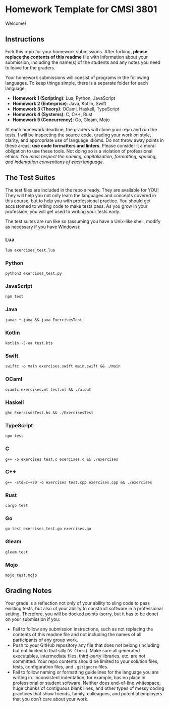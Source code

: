 # Homework Template for CMSI 3801

Welcome!

## Instructions

Fork this repo for your homework submissions. After forking, **please replace the contents of this readme** file with information about your submission, including the name(s) of the students and any notes you need to leave for the graders.

Your homework submissions will consist of programs in the following languages. To keep things simple, there is a separate folder for each language.

- **Homework 1 (Scripting)**: Lua, Python, JavaScript
- **Homework 2 (Enterprise)**: Java, Kotlin, Swift
- **Homework 3 (Theory)**: OCaml, Haskell, TypeScript
- **Homework 4 (Systems)**: C, C++, Rust
- **Homework 5 (Concurrency)**: Go, Gleam, Mojo

At each homework deadline, the graders will clone your repo and run the tests. I will be inspecting the source code, grading your work on style, clarity, and appropriate use of language idioms. Do not throw away points in these areas: **use code formatters and linters**. Please consider it a moral obligation to use these tools. Not doing so is a violation of professional ethics. _You must respect the naming, capitalization, formatting, spacing, and indentation conventions of each language_.

## The Test Suites

The test files are included in the repo already. They are available for YOU! They will help you not only learn the languages and concepts covered in this course, but to help you with professional practice. You should get accustomed to writing code to make tests pass. As you grow in your profession, you will get used to writing your tests early.

The test suites are run like so (assuming you have a Unix-like shell, modify as necessary if you have Windows):

### Lua

```
lua exercises_test.lua
```

### Python

```
python3 exercises_test.py
```

### JavaScript

```
npm test
```

### Java

```
javac *.java && java ExercisesTest
```

### Kotlin

```
kotlin -J-ea test.kts
```

### Swift

```
swiftc -o main exercises.swift main.swift && ./main
```

### OCaml

```
ocamlc exercises.ml test.ml && ./a.out
```

### Haskell

```
ghc ExercisesTest.hs && ./ExercisesTest
```

### TypeScript

```
npm test
```

### C

```
g++ -o exercises test.c exercises.c && ./exercises
```

### C++

```
g++ -std=c++20 -o exercises test.cpp exercises.cpp && ./exercises
```

### Rust

```
cargo test
```

### Go

```
go test exercises_test.go exercises.go
```

### Gleam

```
gleam test
```

### Mojo

```
mojo test.mojo
```

## Grading Notes

Your grade is a reflection not only of your ability to sling code to pass existing tests, but also of your ability to construct software in a professional setting. Therefore, you will be docked points (sorry, but it has to be done) on your submission if you:

- Fail to follow any submission instructions, such as not replacing the contents of this readme file and not including the names of all participants of any group work.
- Push to your GitHub repository any file that does not belong (including but not limited to that silly `DS_Store`). Make sure all generated executables, intermediate files, third-party libraries, etc. are not committed. Your repo contents should be limited to your solution files, tests, configuration files, and `.gitignore` files.
- Fail to follow naming or formatting guidelines for the language you are writing in. Inconsistent indentation, for example, has no place in professional or student software. Neither does end-of-line whitespace, huge chunks of contiguous blank lines, and other types of messy coding practices that show friends, family, colleagues, and potential employers that you don’t care about your work.
